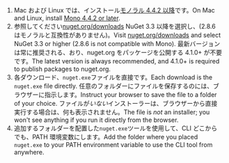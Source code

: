 1. <span data-ttu-id="1447c-101">Mac および Linux では、インストール[モノラル 4.4.2 以降](http://www.mono-project.com/docs/getting-started/install/)です。</span><span class="sxs-lookup"><span data-stu-id="1447c-101">On Mac and Linux, install [Mono 4.4.2 or later](http://www.mono-project.com/docs/getting-started/install/).</span></span>
2. <span data-ttu-id="1447c-102">参照してください[nuget.org/downloads](https://nuget.org/downloads) NuGet 3.3 以降を選択し、(2.8.6 はモノラルと互換性がありません)。</span><span class="sxs-lookup"><span data-stu-id="1447c-102">Visit [nuget.org/downloads](https://nuget.org/downloads) and select NuGet 3.3 or higher (2.8.6 is not compatible with Mono).</span></span> <span data-ttu-id="1447c-103">最新バージョンは常に推奨される、おり、nuget.org をパッケージを公開する 4.1.0+ が不要です。</span><span class="sxs-lookup"><span data-stu-id="1447c-103">The latest version is always recommended, and 4.1.0+ is required to publish packages to nuget.org.</span></span>
3. <span data-ttu-id="1447c-104">各ダウンロード、`nuget.exe`ファイルを直接です。</span><span class="sxs-lookup"><span data-stu-id="1447c-104">Each download is the `nuget.exe` file directly.</span></span> <span data-ttu-id="1447c-105">任意のフォルダーにファイルを保存するのには、ブラウザーに指示します。</span><span class="sxs-lookup"><span data-stu-id="1447c-105">Instruct your browser to save the file to a folder of your choice.</span></span> <span data-ttu-id="1447c-106">ファイルが*いない*インストーラーは、ブラウザーから直接実行する場合は、何も表示されません。</span><span class="sxs-lookup"><span data-stu-id="1447c-106">The file is *not* an installer; you won't see anything if you run it directly from the browser.</span></span>
4. <span data-ttu-id="1447c-107">追加するフォルダーを配置した`nuget.exe`ツールを使用して、CLI どこからでも、PATH 環境変数にします。</span><span class="sxs-lookup"><span data-stu-id="1447c-107">Add the folder where you placed `nuget.exe` to your PATH environment variable to use the CLI tool from anywhere.</span></span>